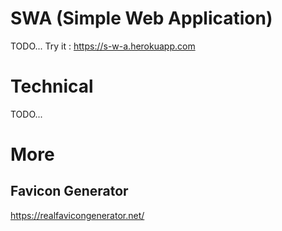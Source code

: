 # SWA (Simple Web Application) #
TODO...
Try it : https://s-w-a.herokuapp.com

# Technical #
TODO...

# More #

## Favicon Generator ##
https://realfavicongenerator.net/